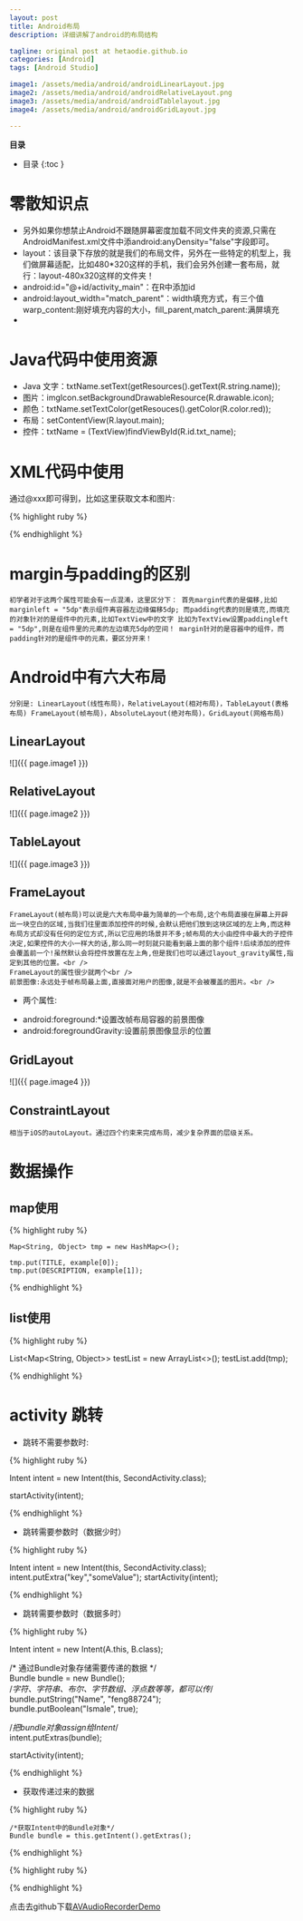 ```yaml
---
layout: post
title: Android布局
description: 详细讲解了android的布局结构

tagline: original post at hetaodie.github.io
categories: [Android]
tags: [Android Studio]

image1: /assets/media/android/androidLinearLayout.jpg
image2: /assets/media/android/androidRelativeLayout.png
image3: /assets/media/android/androidTablelayout.jpg
image4: /assets/media/android/androidGridLayout.jpg

---
```


**目录**

* 目录
 {:toc  }
 
#  零散知识点
- 另外如果你想禁止Android不跟随屏幕密度加载不同文件夹的资源,只需在AndroidManifest.xml文件中添android:anyDensity="false"字段即可。<br/>
- layout：该目录下存放的就是我们的布局文件，另外在一些特定的机型上，我们做屏幕适配，比如480*320这样的手机，我们会另外创建一套布局，就行：layout-480x320这样的文件夹！<br/>
- android:id="@+id/activity_main"：在R中添加id
- android:layout_width="match_parent"：width填充方式，有三个值warp_content:刚好填充内容的大小，fill_parent,match_parent:满屏填充
- 

# Java代码中使用资源

- Java 文字：txtName.setText(getResources().getText(R.string.name));
- 图片：imgIcon.setBackgroundDrawableResource(R.drawable.icon); 
- 颜色：txtName.setTextColor(getResouces().getColor(R.color.red)); 
- 布局：setContentView(R.layout.main);
- 控件：txtName = (TextView)findViewById(R.id.txt_name);

# XML代码中使用
通过@xxx即可得到，比如这里获取文本和图片:

{% highlight ruby %}

<TextView android:text="@string/hello_world" android:layout_width="wrap_content" android:layout_height="wrap_content" android:background = "@drawable/img_back"/>

{% endhighlight %}

# margin与padding的区别

	初学者对于这两个属性可能会有一点混淆，这里区分下： 首先margin代表的是偏移,比如marginleft = "5dp"表示组件离容器左边缘偏移5dp; 而padding代表的则是填充,而填充的对象针对的是组件中的元素,比如TextView中的文字 比如为TextView设置paddingleft = "5dp",则是在组件里的元素的左边填充5dp的空间！ margin针对的是容器中的组件，而padding针对的是组件中的元素，要区分开来！ 

# Android中有六大布局
	分别是: LinearLayout(线性布局)，RelativeLayout(相对布局)，TableLayout(表格布局) FrameLayout(帧布局)，AbsoluteLayout(绝对布局)，GridLayout(网格布局) 

## LinearLayout

![]({{ page.image1 }})

## RelativeLayout 


![]({{ page.image2 }})
 
## TableLayout

![]({{ page.image3 }})

## FrameLayout

    FrameLayout(帧布局)可以说是六大布局中最为简单的一个布局,这个布局直接在屏幕上开辟出一块空白的区域,当我们往里面添加控件的时候,会默认把他们放到这块区域的左上角,而这种布局方式却没有任何的定位方式,所以它应用的场景并不多;帧布局的大小由控件中最大的子控件决定,如果控件的大小一样大的话,那么同一时刻就只能看到最上面的那个组件!后续添加的控件会覆盖前一个!虽然默认会将控件放置在左上角,但是我们也可以通过layout_gravity属性,指定到其他的位置。<br />
    FrameLayout的属性很少就两个<br />
    前景图像:永远处于帧布局最上面,直接面对用户的图像,就是不会被覆盖的图片。<br />
    
* 两个属性:
- android:foreground:*设置改帧布局容器的前景图像
- android:foregroundGravity:设置前景图像显示的位置
    
## GridLayout

![]({{ page.image4 }})


## ConstraintLayout
	相当于iOS的autoLayout。通过四个约束来完成布局，减少复杂界面的层级关系。

# 数据操作
## map使用

{% highlight ruby %}

    Map<String, Object> tmp = new HashMap<>();
           
    tmp.put(TITLE, example[0]);
    tmp.put(DESCRIPTION, example[1]);

{% endhighlight %}

## list使用

{% highlight ruby %}

 List<Map<String, Object>> testList = new ArrayList<>();
  testList.add(tmp);
 
{% endhighlight %}
# activity 跳转

- 跳转不需要参数时:
 
{% highlight ruby %}
 
Intent intent = new Intent(this, SecondActivity.class);

startActivity(intent);

{% endhighlight %}

- 跳转需要参数时（数据少时）

{% highlight ruby %}

Intent intent = new Intent(this, SecondActivity.class);
intent.putExtra("key","someValue");
startActivity(intent);

{% endhighlight %}

- 跳转需要参数时（数据多时）

{% highlight ruby %}


Intent intent = new Intent(A.this, B.class);  
  
/* 通过Bundle对象存储需要传递的数据 */  
Bundle bundle = new Bundle();  
/*字符、字符串、布尔、字节数组、浮点数等等，都可以传*/  
bundle.putString("Name", "feng88724");  
bundle.putBoolean("Ismale", true);  
  
/*把bundle对象assign给Intent*/  
intent.putExtras(bundle);  
  
startActivity(intent);  

{% endhighlight %}

- 获取传递过来的数据

{% highlight ruby %}

    /*获取Intent中的Bundle对象*/  
    Bundle bundle = this.getIntent().getExtras();  

{% endhighlight %}



{% highlight ruby %}


{% endhighlight %}



点击去github下载[AVAudioRecorderDemo][1]

<!--本文所用的超链接-->

[1]:https://github.com/hetaodie/AVAudioRecorderDemo.git
